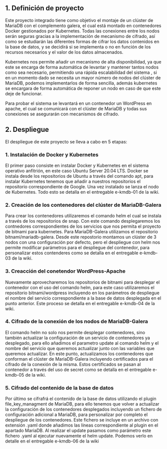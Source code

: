 ## 1. Definición de proyecto

Este proyecto integrado tiene como objetivo el montaje de un clúster de MariaDB con el complemento galera, el cual está montado en contenedores Docker gestionados por Kubernetes. Todas las conexiones entre los nodos serán seguras gracias a la implementación de mecanismo de cifrado, así como se estudiarán las diferentes formas de cifrar los datos contenidos en la base de datos, y se decidirá si se implementa o no en función de los recursos necesarios y el valor de los datos almacenados.

Kubernetes nos permite añadir un mecanismo de alta disponibilidad, ya que este se encarga de forma automática de levantar y mantener tantos nodos como sea necesario, permitiendo una rápida escalabilidad del sistema , si en un momento dado se necesita un mayor número de nodos del clúster de MariaDB, podemos implementarlos de forma sencilla, además kubernetes se encargara de forma automática de reponer un nodo en caso de que este deje de funcionar.

Para probar el sistema se levantará en un contenedor un WordPress en apache, el cual se comunicará con el clúster de MariaDB y todas sus conexiones se asegurarán con mecanismos de cifrado.

## 2. Despliegue
El despliegue de este proyecto se lleva a cabo en 5 etapas:

### 1. Instalación de Docker y Kubernetes
El primer paso consiste en instalar Docker y Kubernetes en el sistema operativo anfitrión, en este caso Ubuntu Server 20.04 LTS. Docker se instala desde los repositorios de Ubuntu a través del comando apt, para instalar Kubernetes tenemos que añadir a nuestros repositorios el repositorio correspondiente de Google. Una vez instalado se lanza el nodo de Kubernetes. Todo esto se detalla en el entregable e-kmdb-01 de la wiki.

### 2. Creación de los contenedores del clúster de MariaDB-Galera
Para crear los contenedores utilizaremos el comando helm el cual se instala a través de los repositorios de snap. Con este comando desplegaremos los contnedores correspondientes de los servicios que nos permita el proyecto de bitnami para kubernetes. Para MariaDB-Galera utilizamos el repositorio bitnami/mariadb-galera. Desde este repostorio montamos un clúster de 3 nodos con una configuración por defecto, pero el despliegue con helm nos permite modificar parámetros para el despliegue del contenedor, para personalizar estos contenderes como se detalla en el entregable e-kmdb-03 de la wiki.

### 3. Creacción del conetendor WordPress-Apache
Nuevamente aprovecharemos los repositorios de bitnami para desplegar el contenedor con el uso del comando helm, para este caso utilizaremos el repositorio bitnami/wordpress incluyendo en los parámetros de despliegue el nombre del servicio correspondiente a la base de datos desplegada en el punto anterior. Este proceso se detalla en el entregable e-kmdb-04 de la wiki.

### 4. Cifrado de la conexión de los nodos de MariaDB-Galera
El comando helm no solo nos permite desplegar contenedores, sino también actualizar la configuración de un servicio de contenedores ya desplegado, para ello añadimos el parametro update al comando helm y el nombre del servicio que queremos actualizar junto con las variables que queremos actualizar. En este punto, actualizamos los contenedores que conforman el clúster de MariaDB-Galera incluyendo certificados para el cifrado de la conexión de la misma. Estos certificados se pasan al contenedor a través del uso de secret como se detalla en el entregable e-kmdb-05 de la wiki.

### 5. Cifrado del contenido de la base de datos
Por último se cifrafrá el contenido de la base de datos utilizando el plugin file_key_managment de MariaDB, para ello tenemos que volver a actualizar la configuración de los contenedores desplegados incluyendo un fichero de configuración adicional a MariaDB, para personalizar por completo el despliegue de los contenedores. Este fichero se incluye en un archivo con extensión .yaml donde añadimos las líneas correspondiente al plugin en el apartado MariaDB. Al realizar el update pasamos como parámetro este fichero .yaml al ejecutar nuevamente el helm update. Podemos verlo en detalle en el entregable e-kmdb-06 de la wiki
